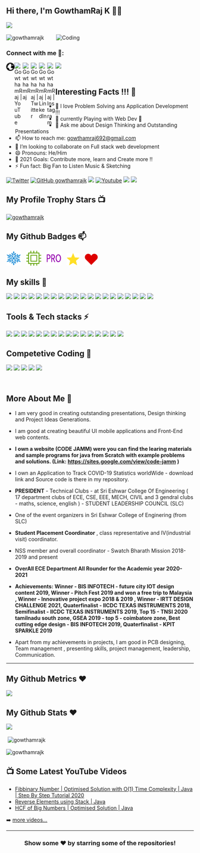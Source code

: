 ## Hi there, I'm GowthamRaj K 👋👋

![](https://readme-typing-svg.herokuapp.com?font=Montserrat&color=0f403d&lines=I'm+a+Web+Developer;I'm+a+Student+Placement+Coordinator;I'm+a+Design+Thinker;I+create+outstanding+presentations;I'm+interested+to+develop+new+things)

<img align="right" alt="Coding" width="370" src="https://images.squarespace-cdn.com/content/v1/5769fc401b631bab1addb2ab/1541580611624-TE64QGKRJG8SWAIUS7NS/ke17ZwdGBToddI8pDm48kPoswlzjSVMM-SxOp7CV59BZw-zPPgdn4jUwVcJE1ZvWQUxwkmyExglNqGp0IvTJZamWLI2zvYWH8K3-s_4yszcp2ryTI0HqTOaaUohrI8PI6FXy8c9PWtBlqAVlUS5izpdcIXDZqDYvprRqZ29Pw0o/coding-freak.gif">
<p align="left"> <img src="https://komarev.com/ghpvc/?username=gowthamrajk&label=Visitors&color=blue&style=plastic" alt="gowthamrajk" /> </p>


### Connect with me 👋:

[<img align="left" alt="code-Jamm.in" width="22px" src="https://raw.githubusercontent.com/iconic/open-iconic/master/svg/globe.svg" />][website1]
[<img align="left" alt="GowthamRaj | YouTube" width="22px" src="https://cdn.jsdelivr.net/npm/simple-icons@v3/icons/youtube.svg" />][youtube]
[<img align="left" alt="GowthamRaj " width="22px" src="https://www.iconfinder.com/data/icons/logos-and-brands/512/160_Hackerrank_logo_logos-512.png" />][hackerrank]
[<img align="left" alt="GowthamRaj  | Twitter" width="22px" src="https://cdn.jsdelivr.net/npm/simple-icons@v3/icons/twitter.svg" />][twitter]
[<img align="left" alt="GowthamRaj  | LinkedIn" width="22px" src="https://cdn.jsdelivr.net/npm/simple-icons@v3/icons/linkedin.svg" />][linkedin]
[<img align="left" alt="GowthamRaj  | Instagram" width="22px" src="https://cdn.jsdelivr.net/npm/simple-icons@v3/icons/instagram.svg" />][instagram]
[![](https://img.shields.io/badge/9698382306-25D366?style=social&logo=whatsapp&logoColor=white)]()
<br />
<br />

## Interesting Facts !!! 🔭

- 🔭 I love Problem Solving ans Application Development !!!
- 🌱 currently Playing with Web Dev 🤣
- 💬 Ask me about Design Thinking and Outstanding Presentations 
- 📫 How to reach me: [gowthamraj692@gmail.com](mailto:gowthamraj692@gmail.com)
- 🤔 I’m looking to collaborate on Full stack web development
- 😄 Pronouns: He/Him
- 🥅 2021 Goals: Contribute more, learn and Create more !!
- ⚡ Fun fact: Big Fan to Listen Music & Sketching



[![Twitter](https://img.shields.io/twitter/follow/Gowtham29341737?label=Follow&style=social)](https://twitter.com/Gowtham29341737)
[![GitHub gowthamrajk](https://img.shields.io/github/followers/gowthamrajk?label=follow&style=social)](https://github.com/gowthamrajk)
[![](https://img.shields.io/badge/LinkedIn-0077B5?style=social&logo=linkedin&logoColor=blue)](https://www.linkedin.com/in/gowtham-kittusamy-54b835174/)
[![Youtube](https://img.shields.io/youtube/channel/subscribers/UC_Q5Zet9Oz-UVAeJ-oE_uGQ?style=social)](https://www.youtube.com/channel/UC_Q5Zet9Oz-UVAeJ-oE_uGQ?view_as=subscriber)
[![](https://img.shields.io/badge/Instagram-E4405F?style=social&logo=instagram&logoColor=red)](https://instagram.com/gow_t_h_a_m_r_a_j)
[![](https://img.shields.io/badge/-Hackerrank-2EC866?style=social&logo=HackerRank&logoColor=green)](https://www.hackerrank.com/gowthamraj692)

## My Profile Trophy Stars 📺

<p align="left"> <a href="https://github.com/ryo-ma/github-profile-trophy"><img src="https://github-profile-trophy.vercel.app/?username=gowthamrajk" alt="gowthamrajk" /></a> </p>

## My Github Badges 📫

<a href='https://archiveprogram.github.com/'><img src='https://raw.githubusercontent.com/acervenky/animated-github-badges/master/assets/acbadge.gif' width='40' height='40'></a> <a href='https://docs.github.com/en/developers'><img src='https://raw.githubusercontent.com/acervenky/animated-github-badges/master/assets/devbadge.gif' width='40' height='40'></a> <a href='https://github.com/pricing'><img src='https://raw.githubusercontent.com/acervenky/animated-github-badges/master/assets/pro.gif' width='40' height='40'></a> <a href='https://stars.github.com/'><img src='https://raw.githubusercontent.com/acervenky/animated-github-badges/master/assets/starbadge.gif' width='35' height='35'></a> <a href='https://docs.github.com/en/github/supporting-the-open-source-community-with-github-sponsors'><img src='https://raw.githubusercontent.com/acervenky/animated-github-badges/master/assets/sponsorbadge.gif' width='35' height='35'></a> 

## My skills 🚀

![](https://img.shields.io/badge/HTML5-E34F26?style=for-the-badge&logo=html5&logoColor=white)
![](https://img.shields.io/badge/JavaScript-F7DF1E?style=for-the-badge&logo=javascript&logoColor=black)
![](https://img.shields.io/badge/CSS3-1572B6?style=for-the-badge&logo=css3&logoColor=white)
![](https://img.shields.io/badge/JQuery-0769AD?style=for-the-badge&logo=jquery&logoColor=white)
![](https://img.shields.io/static/v1?style=for-the-badge&message=c+programming&color=222222&logo=C&logoColor=A8B9CC&label=)
![](https://img.shields.io/static/v1?style=for-the-badge&message=Java&color=007396&logo=Java&logoColor=FFFFFF&label=)
![](https://img.shields.io/static/v1?style=for-the-badge&message=C%2B%2B&color=00599C&logo=C%2B%2B&logoColor=FFFFFF&label=)
![](https://img.shields.io/badge/JSP-c43e1f?style=for-the-badge&logo=jsp&logoColor=white)
![](https://img.shields.io/badge/UML-cc7b25?style=for-the-badge&logo=uml&logoColor=white)
![](https://img.shields.io/badge/SQL-27356b?style=for-the-badge&logo=mysql&logoColor=white)
![](https://img.shields.io/badge/PLSQL-2e5e73?style=for-the-badge&logo=plsql&logoColor=white)
![](https://img.shields.io/badge/problem?style=for-the-badge&message=Problem+solving&color=E34F26&logo=problem+solving&logoColor=white)
![](https://img.shields.io/badge/Data+Structures-F7DF1E?style=for-the-badge&logo=dsa&logoColor=black)
![](https://img.shields.io/badge/Algorithms-25A162?style=for-the-badge&logo=algo&logoColor=FFFFFF)
![](https://img.shields.io/static/v1?style=for-the-badge&message=Spring&color=6DB33F&logo=Spring&logoColor=FFFFFF&label=)
![](https://img.shields.io/static/v1?style=for-the-badge&message=Spring+Boot&color=6DB33F&logo=Spring+Boot&logoColor=FFFFFF&label=)
![](https://img.shields.io/static/v1?style=for-the-badge&message=Hibernate&color=59666C&logo=Hibernate&logoColor=FFFFFF&label=)
![](https://img.shields.io/static/v1?style=for-the-badge&message=Angular&color=DD0031&logo=Angular&logoColor=FFFFFF&label=)
![](https://img.shields.io/static/v1?style=for-the-badge&message=JSON&color=000000&logo=JSON&logoColor=FFFFFF&label=)
![](https://img.shields.io/static/v1?style=for-the-badge&message=JUnit5&color=25A162&logo=JUnit5&logoColor=FFFFFF&label=)


## Tools & Tech stacks ⚡

![](https://img.shields.io/static/v1?style=for-the-badge&message=Microsoft+Word&color=2B579A&logo=Microsoft+Word&logoColor=FFFFFF&label=)
![](https://img.shields.io/static/v1?style=for-the-badge&message=Microsoft+Excel&color=217346&logo=Microsoft+Excel&logoColor=FFFFFF&label=)
![](https://img.shields.io/static/v1?style=for-the-badge&message=PowerPoint&color=B7472A&logo=Microsoft+PowerPoint&logoColor=FFFFFF&label=)
![](https://img.shields.io/static/v1?style=for-the-badge&message=Android+Studio&color=222222&logo=Android+Studio&logoColor=3DDC84&label=)
![](https://img.shields.io/static/v1?style=for-the-badge&message=Visual+Studio+Code&color=007ACC&logo=Visual+Studio+Code&logoColor=FFFFFF&label=)
![](https://img.shields.io/static/v1?style=for-the-badge&message=Sublime+Text&color=222222&logo=Sublime+Text&logoColor=FF9800&label=)
![](https://img.shields.io/static/v1?style=for-the-badge&message=CodePen&color=000000&logo=CodePen&logoColor=FFFFFF&label=)
![](https://img.shields.io/static/v1?style=for-the-badge&message=Firebase&color=222222&logo=Firebase&logoColor=FFCA28&label=)
![](https://img.shields.io/static/v1?style=for-the-badge&message=Spring+Tool+Suit&color=6DB33F&logo=Spring+Tool+suit&logoColor=FFFFFF&label=)
![](https://img.shields.io/static/v1?style=for-the-badge&message=Stackbit&color=207BEA&logo=Stackbit&logoColor=FFFFFF&label=)
![](https://img.shields.io/static/v1?style=for-the-badge&message=Arduino&color=00979D&logo=Arduino&logoColor=FFFFFF&label=)
![](https://img.shields.io/badge/ENERGIA-c43e1f?style=for-the-badge&logo=energia&logoColor=white)
![](https://img.shields.io/static/v1?style=for-the-badge&message=Eclipse+IDE&color=2C2255&logo=Eclipse+IDE&logoColor=FFFFFF&label=)
![](https://img.shields.io/static/v1?style=for-the-badge&message=Git&color=F05032&logo=Git&logoColor=FFFFFF&label=)
![](https://img.shields.io/static/v1?style=for-the-badge&message=GitHub&color=181717&logo=GitHub&logoColor=FFFFFF&label=)
![](https://img.shields.io/static/v1?style=for-the-badge&message=Postman&color=FF6C37&logo=Postman&logoColor=FFFFFF&label=)


## Competetive Coding 🥅

![](https://img.shields.io/static/v1?style=for-the-badge&message=HackerRank&color=222222&logo=HackerRank&logoColor=00EA64&label=)
![](https://img.shields.io/static/v1?style=for-the-badge&message=HackerEarth&color=2C3454&logo=HackerEarth&logoColor=FFFFFF&label=)
![](https://img.shields.io/static/v1?style=for-the-badge&message=LeetCode&color=222222&logo=LeetCode&logoColor=FFA116&label=)
![](https://img.shields.io/static/v1?style=for-the-badge&message=Skill+Rack&color=324c8c&logo=skill+Rack&logoColor=FFFFFF&label=)
![](https://img.shields.io/static/v1?style=for-the-badge&message=Coding+Ninjas&color=DD6620&logo=Coding+Ninjas&logoColor=FFFFFF&label=)

<br />

## More About Me 🤔

- I am very good in creating outstanding presentations, Design thinking and Project Ideas Generations. 

- I am good at creating beautiful UI mobile applications and Front-End web contents.

- **I own a website (CODE JAMM) were you can find the learing materials and sample programs for java from Scratch with example problems and solutions.
(Link: https://sites.google.com/view/code-jamm )**

- I own an Application to Track COVID-19 Statistics worldWide - download link and Source code is there in my repository.

- **PRESIDENT** - Technical Clubs - at Sri Eshwar College Of Engineering ( 17 department clubs of ECE, CSE, EEE, MECH, CIVIL and 3 gendral clubs - maths, science, english ) - STUDENT LEADERSHIP COUNCIL (SLC)

- One of the event organizers in Sri Eshwar College of Enginering (from SLC) 

- **Student Placement Coordinator** , class representative and IV(industrial visit) coordinator.

- NSS member and overall coordinator - Swatch Bharath Mission 2018-2019 and present

- **OverAll ECE Department All Rounder for the Academic year 2020-2021**

- **Achievements:    Winner - BIS INFOTECH - future city IOT design content 2019, Winner - Pitch Fest 2019 and won a free trip to Malaysia , Winner - Innovative project expo 2018 & 2019 , Winner - IRTT DESIGN CHALLENGE 2021, Quaterfinalist -  IICDC TEXAS INSTRUMENTS 2018, Semifinalist - IICDC TEXAS INSTRUMENTS 2019, Top 15 - TNSI 2020 tamilnadu south zone, GSEA 2019 - top 5 - coimbatore zone, Best cutting edge design - BIS INFOTECH 2019, Quaterfinalist - KPIT SPARKLE 2019**

- Apart from my achievements in projects, I am good in PCB designing, Team management , presenting skills, project management, leadership, Communication.

---

## My Github Metrics ❤️ 

![](https://metrics.lecoq.io/gowthamrajk)  

## My Github Stats ❤️ 

[![](https://github-readme-stats.vercel.app/api/top-langs/?username=gowthamrajk&theme=tokyonight)](https://github.com/anuraghazra/github-readme-stats)

<p>&nbsp;<img align="center" src="https://github-readme-stats.vercel.app/api?username=gowthamrajk&show_icons=true&theme=radical&locale=en" alt="gowthamrajk" /></p>

<p><img align="center" src="https://github-readme-streak-stats.herokuapp.com/?user=gowthamrajk&theme=radical&" alt="gowthamrajk" /></p>


## 📺 Some Latest YouTube Videos

- [Fibbinary Number | Optimised Solution with O(1) Time Complexity | Java | Step By Step Tutorial 2020](https://youtu.be/rPcQKGv5FMU)
- [Reverse Elements using Stack | Java ](https://youtu.be/0MI8Qms4K4w)
- [HCF of Big Numbers | Optimised Solution | Java ](https://youtu.be/lIZUo5bpfSc)

➡️ [more videos...](https://www.youtube.com/channel/UC_Q5Zet9Oz-UVAeJ-oE_uGQ?view_as=subscriber)

---------------------------------------------------------------------------------------------------------------

<div align="center">

### Show some ❤️ by starring some of the repositories!

</div>

[website1]: https://sites.google.com/view/code-jamm
[hackerrank]: https://www.hackerrank.com/gowthamraj692
[website]: https://github.com/gowthamrajk
[twitter]: https://twitter.com/Gowtham29341737
[youtube]: https://www.youtube.com/channel/UC_Q5Zet9Oz-UVAeJ-oE_uGQ?view_as=subscriber
[instagram]: https://instagram.com/gow_t_h_a_m_r_a_j
[linkedin]: https://www.linkedin.com/in/gowtham-kittusamy-54b835174/
[JavaOptimisedplaylist]: https://www.youtube.com/playlist?list=PLlbN8QpETyRDu9iAqS3m71p_uSNyhrWVq
